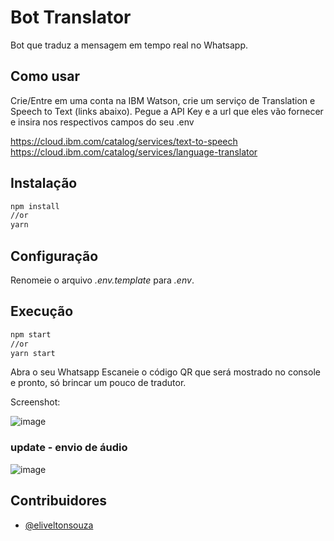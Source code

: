 # Bot Translator

Bot que traduz a mensagem em tempo real no Whatsapp.

## Como usar

Crie/Entre em uma conta na IBM Watson, crie um serviço de Translation e Speech to Text (links abaixo). Pegue a API Key e a url que eles vão fornecer e insira nos respectivos campos do seu .env  

https://cloud.ibm.com/catalog/services/text-to-speech
https://cloud.ibm.com/catalog/services/language-translator

## Instalação

```bash
npm install
//or
yarn
```

## Configuração
Renomeie o arquivo *.env.template* para *.env*.

## Execução

```bash
npm start
//or
yarn start
```

Abra o seu Whatsapp Escaneie o código QR que será mostrado no console e pronto, só brincar um pouco de tradutor.

Screenshot:

![image](https://user-images.githubusercontent.com/40338524/187508728-8d433200-8880-4f07-94cf-10e115e6a832.png)

### update - envio de áudio
![image](https://user-images.githubusercontent.com/40338524/188283660-b8bbd4d3-58e7-460b-ae4e-556ef4f1d67e.png)

## Contribuidores

- [@eliveltonsouza](https://www.github.com/EliveltonSouzaDev)
